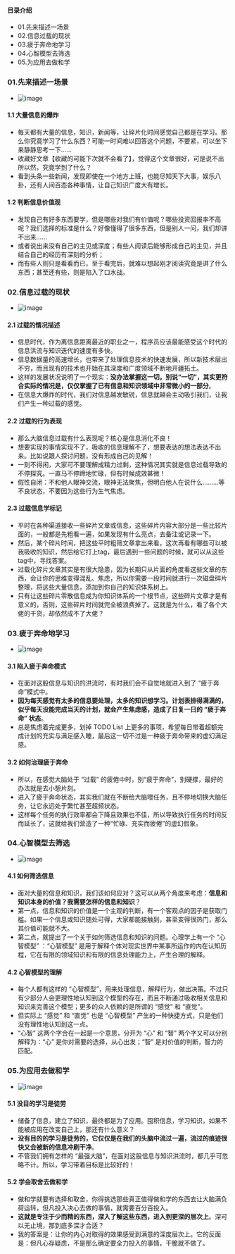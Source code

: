 #### 目录介绍
- 01.先来描述一场景
- 02.信息过载的现状
- 03.疲于奔命地学习
- 04.心智模型去筛选
- 05.为应用去做和学



### 01.先来描述一场景
- ![image](https://img-blog.csdnimg.cn/direct/928cbf4125214259b9a94592d8ed208c.png)


#### 1.1 大量信息的爆炸
- 每天都有大量的信息，知识，新闻等，让碎片化时间感觉自己都是在学习。那么你究竟学习了什么东西？可能一时间难以回答这个问题，不要紧，可以坐下来静静思考一下……
- 收藏好文章【收藏的可能下次就不会看了】，觉得这个文章很好，可是说不出所以然，究竟学到了什么？
- 看到头条一些新闻，发现即使在一个地方上班，也能尽知天下大事，娱乐八卦，还有人间百态各种事情，让自己知识广度大有增长。



#### 1.2 判断信息价值观
- 发现自己有好多东西要学，但是哪些对我们有价值呢？哪些投资回报率不高呢？我们选择的标准是什么？好像懂得了很多东西，但是别人一问，我们却讲不出来……
- 或者说出来没有自己的主见或深度；有些人阅读后能够形成自己的主见，并且结合自己的经历有深刻的分析；
- 而有些人则只是看看而已，至于看完后，就难以想起刚才阅读究竟是讲了什么东西；甚至还有些，则是陷入了口水战。



### 02.信息过载的现状
- ![image](https://img-blog.csdnimg.cn/direct/3147d9d6826642a7a2d04d9e810f2e87.png)


#### 2.1 过载的情况描述
- 信息时代，作为离信息距离最近的职业之一，程序员应该最能感受这个时代的信息洪流与知识迭代的速度有多快。
- 信息数据量的高速增长，也带来了处理信息技术的快速发展，所以新技术层出不穷，而且现有的技术也开始在其深度和广度领域不断地开疆拓土。
- 这样的发展状况说明了一个现实：**没办法掌握这一切。别说“一切”，其实更符合实际的情况是，仅仅掌握了已有信息和知识领域中非常微小的一部分**。
- 在信息大爆炸的时代，我们对信息越发敏锐，信息就越会主动吸引我们，让我们产生一种过载的感觉。



#### 2.2 过载的行为表现
- 那么大脑信息过载有什么表现呢？核心是信息消化不良！
- 想要实现的事情实现不了，吸收的信息理解不了，想要表达的想法表达不出来。比如说跟人探讨问题，没有形成自己的见解！
- 一刻不得闲，大家可不要理解成精力过剩，这种情况其实就是信息过载导致的不停探究。一直马不停蹄地忙碌，但有时候成效甚微！
- 假性自闭：不和他人眼神交流，眼神无法聚焦，但明白他人在说什么………等不良状态，不要因为这些行为生气焦虑。



#### 2.3 过载信息学标记
- 平时在各种渠道接收一些碎片文章或信息，这些碎片内容大部分是一些比较片面的，一般都是先粗看一遍，如果发现有什么亮点，去备注或记录一下。
- 然后，某个碎片时间，把这些平时粗筛文章拿出来看，这次再看有哪些可以被我吸收的知识，然后给它打上tag，最后遇到一些问题的时候，就可以从这些tag中，寻找答案。
- 过载化碎片文章其实是有很大隐患，因为长期只从片面的角度看这些文章的东西，会让你的思维变得混乱、焦虑，所以你需要一段时间就进行一次磁盘碎片整理，将这些大量信息，添加到你自己的知识体系树上。
- 只有让这些碎片零散信息成为你知识体系的一个根节点，这些碎片文章才是有意义的，否则，这些碎片时间就完全被浪费掉了。这就是为什么，看了各个大佬的干货，却依然成不了大佬？




### 03.疲于奔命地学习
- ![image](https://img-blog.csdnimg.cn/direct/cf19a97569664e44aa8f296209843ed1.png)



#### 3.1 陷入疲于奔命模式
- 在面对这股信息与知识的洪流时，有时我们会不自觉地就进入到了 “疲于奔命”模式中。
- **因为每天感觉有太多的信息要处理，太多的知识想学习。计划表排得满满的，似乎每天没能完成当天的计划，就会产生焦虑感，造成了日复一日的 “疲于奔命” 状态**。
- 总是焦虑着完成更多，划掉 TODO List 上更多的事项，希望每日带着超额完成计划的充实与满足感入睡，最后这一切不过是一种疲于奔命带来的虚幻满足感。



#### 3.2 如何治理疲于奔命
- 所以，在感觉大脑处于 “过载” 的疲倦中时，别“疲于奔命”，别硬撑，最好的办法就是去小憩片刻。
- 进入了疲于奔命状态，其实我们就在不断给大脑喂任务，且不停地切换大脑任务，让它永远处于繁忙甚至超频状态。
- 这样每个任务的执行效率都会下降且效果也不佳，所以导致执行任务的时间反而延长了，这就给我们营造了一种“忙碌、充实而疲倦”的虚幻假象。




### 04.心智模型去筛选
- ![image](https://img-blog.csdnimg.cn/direct/08476437411642f7b14030d783423470.png)



#### 4.1 如何筛选信息
- 面对大量的信息和知识，我们该如何应对？这可以从两个角度来考虑：**信息和知识本身的价值？我需要怎样的信息和知识**？
- 第一点，信息和知识的价值是一个主观的判断，有一个客观点的因子是获取门槛。如果一个信息或知识随处可得，大家都能接触到，甚至变得很热门，那么其价值可能就不大。
- 第二点，就提出了一个关于如何筛选信息和知识的问题。心理学上有一个 “心智模型” ：“心智模型” 是用于解释个体对现实世界中某事所运作的内在认知历程，它在有限的领域知识和有限的信息处理能力上，产生合理的解释。



#### 4.2 心智模型的理解
- 每个人都有这样的 “心智模型”，用来处理信息，解释行为，做出决策。不过只有少部分人会更理性地认知到这个模型的存在，而且不断通过吸收相关信息和知识来完善这个模型；更多的众人依赖的是所谓的 “感觉” 和 “直觉”。
- 但实际上 “感觉” 和 “直觉” 也是 “心智模型” 产生的一种快捷方式，只是他们没有理性地认知到这一点。
- “心智” 这两个字合在一起是一个意思，分开为 “心” 和 “智” 两个字又可以分别解释为：“心” 是你对需要的选择，从心出发；“智” 是对价值的判断，智力的匹配。



### 05.为应用去做和学
- ![image](https://img-blog.csdnimg.cn/direct/70133039d13b4dc5b7cb89c347e19d6b.png)



#### 5.1 没目的学习是徒劳
- 储备了信息，建立了知识，最终都是为了应用。囤积信息，学习知识，如果不能被应用在改变自己上，那还有什么意义？
- **没有目的的学习是徒劳的，它仅仅是在我们的头脑中流过一遍，流过的痕迹很快又会被新的信息冲刷干净**。
- 不管我们拥有怎样的 “最强大脑”，在面对这股信息与知识洪流时，都几乎可忽略不计。所以，学习带着目标是比较好的！




#### 5.2 学会取舍去做和学
- 做和学就要有选择和取舍，你得挑选那些真正值得做和学的东西去让大脑满负荷运转，但凡投入决心去做的事情，就需要百分百投入。
- **这就是专注于少而精的东西，深入了解这些东西，进入到更深的层次上**。深可以无止境，那到底多深才合适？
- 我的答案是：让你的内心对取得的效果感受到满意的深度层次上。它的反面是：但凡心存疑虑，不是那么确定要全力投入的事情，干脆就不做了。










